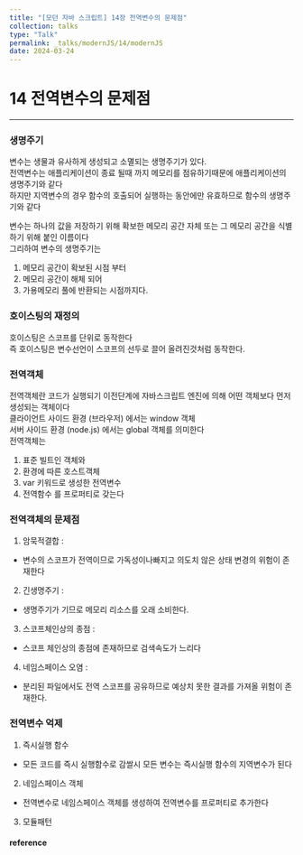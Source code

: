 ```yaml
---
title: "[모던 자바 스크립트] 14장 전역변수의 문제점"
collection: talks
type: "Talk"
permalink: _talks/modernJS/14/modernJS
date: 2024-03-24
---
```


# 14 전역변수의 문제점

---

### 생명주기

변수는 생물과 유사하게 생성되고 소멸되는 생명주기가 있다. <br>
전역변수는 애플리케이션이 종료 될때 까지 메모리를 점유하기때문에 애플리케이션의 생명주기와 같다 <br>
하지만 지역변수의 경우 함수의 호출되어 실행하는 동안에만 유효하므로 함수의 생명주기와 같다 <br>

변수는 하나의 값을 저장하기 위해 확보한 메모리 공간 자체 또는 그 메모리 공간을 식별하기 위해 붙인 이름이다 <br>
그리하여 변수의 생명주기는 <br>

1. 메모리 공간이 확보된 시점 부터
2. 메모리 공간이 해체 되어
3. 가용메모리 풀에 반환되는 시점까지다.

### 호이스팅의 재정의

호이스팅은 스코프를 단위로 동작한다 <br>
즉 호이스팅은 변수선언이 스코프의 선두로 끌어 올려진것처럼 동작한다.

### 전역객체

전역객체란 코드가 실행되기 이전단계에 자바스크립트 엔진에 의해 어떤 객체보다 먼저 생성되는 객체이다 <br>
클라이언트 사이드 환경 (브라우저) 에서는 window 객체 <br>
서버 사이드 환경 (node.js) 에서는 global 객체를 의미한다 <br>
전역객체는

1. 표준 빌트인 객체와
2. 환경에 따른 호스트객체
3. var 키워드로 생성한 전역변수
4. 전역함수 를 프로퍼티로 갖는다

### 전역객체의 문제점

1. 암묵적결합 :

- 변수의 스코프가 전역이므로 가독성이나빠지고 의도치 않은 상태 변경의 위험이 존재한다

2. 긴생명주기 :

- 생명주기가 기므로 메모리 리소스를 오래 소비한다.

3. 스코프체인상의 종점 :

- 스코프 체인상의 종점에 존재하므로 검색속도가 느리다

4. 네임스페이스 오염 :

- 분리된 파일에서도 전역 스코프를 공유하므로 예상치 못한 결과를 가져올 위험이 존재한다.

### 전역변수 억제

1. 즉시실행 함수

- 모든 코드를 즉시 실행함수로 감쌀시 모든 변수는 즉시실행 함수의 지역변수가 된다

2. 네임스페이스 객체

- 전역변수로 네임스페이스 객체를 생성하여 전역변수를 프로퍼티로 추가한다

3. 모듈패턴




#### reference

